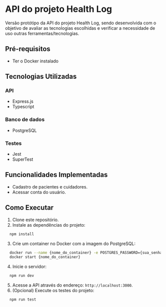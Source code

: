 # API do projeto Health Log

Versão protótipo da API do projeto Health Log, sendo desenvolvida com o objetivo
de avaliar as tecnologias escolhidas e verificar a necessidade de uso outras
ferramentas/tecnologias.

## Pré-requisitos

- Ter o Docker instalado

## Tecnologias Utilizadas

### API

- Express.js
- Typescript

### Banco de dados

- PostgreSQL

### Testes

- Jest
- SuperTest

## Funcionalidades Implementadas

- Cadastro de pacientes e cuidadores.
- Acessar conta do usuário.

## Como Executar

1. Clone este repositório.
2. Instale as dependências do projeto:

```bash
  npm install
```

3. Crie um container no Docker com a imagem do PostgreSQL:

```bash
  docker run --name {nome_do_container} -e POSTGRES_PASSWORD={sua_senha} -p 5432:5432 -d postgres
  docker start {nome_do_container}
```

4. Inicie o servidor:

```bash
  npm run dev
```

5. Acesse a API através do endereço: `http://localhost:3000`.
6. (Opcional) Execute os testes do projeto:

```bash
  npm run test
```
